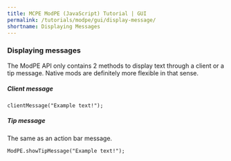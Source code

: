 ```yaml
---
title: MCPE ModPE (JavaScript) Tutorial | GUI
permalink: /tutorials/modpe/gui/display-message/
shortname: Displaying Messages
---
```

### Displaying messages
The ModPE API only contains 2 methods to display text through a client or a tip message. Native mods are definitely more flexible in that sense.

##### Client message
```
clientMessage("Example text!");
```

##### Tip message
The same as an action bar message.
```
ModPE.showTipMessage("Example text!");
```
